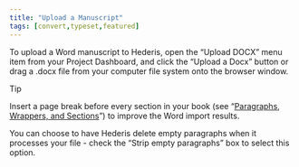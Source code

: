 ```yaml
---
title: "Upload a Manuscript"
tags: [convert,typeset,featured]
---
```

 
<html><body><section data-type="chapter" class="hsecchapter" data-hederis-type="hsecchapter" id="upload-a-manuscript" data-pi-attrs="id: upload-a-manuscript; data-tags: convert,typeset,featured;" role="doc-chapter" data-tags="convert,typeset,featured" data-author-name=" " data-book-title=" " title="Upload a Manuscript"><p class="hblkp" data-hederis-type="hblkp" id="pwygA6oe2">To upload a Word manuscript to Hederis, open the &#8220;Upload DOCX&#8221; menu item from your Project Dashboard, and click the &#8220;Upload a Docx&#8221; button or drag a .docx file from your computer file system onto the browser window.</p><aside class="hwprbox box" data-hederis-type="hwprbox" id="pz5c3qPcD" data-type="sidebar"><p class="hblktype" data-hederis-type="hblktype" id="pRQrf2FxR">Tip</p><p class="hblkp" data-hederis-type="hblkp" id="plekrDgDb">Insert a page break before every section in your book (see &#8220;<a href="{% link _docs/typeset-text-design.md %}" class="hspana" data-hederis-type="hspana" id="p54AsvjYR">Paragraphs, Wrappers, and Sections</a>&#8221;) to improve the Word import results.</p></aside><p class="hblkp" data-hederis-type="hblkp" id="pbQdYhcMf">You can choose to have Hederis delete empty paragraphs when it processes your file - check the &#8220;Strip empty paragraphs&#8221; box to select this option.</p></section></body></html>
